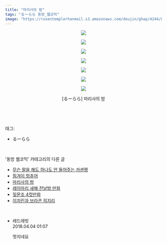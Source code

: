 ```yaml
---
title: "마리사의 밤"
tags: "るーらら 동방_웹코믹"
image: "https://rosentemplerhanmail.s3.amazonaws.com/doujin/ghap/4244/001.jpg"
---
```

<div class="article">
<p style="text-align: center; clear: none; float: none;"><img src="{{ site.imgserver11 }}/ghap/4244/001.jpg"/></p>
<p style="text-align: center; clear: none; float: none;"><img src="{{ site.imgserver11 }}/ghap/4244/002.jpg"/></p>
<p style="text-align: center; clear: none; float: none;"><img src="{{ site.imgserver11 }}/ghap/4244/003.jpg"/></p>
<p style="text-align: center; clear: none; float: none;"><img src="{{ site.imgserver11 }}/ghap/4244/004.jpg"/></p>
<p style="text-align: center; clear: none; float: none;"><img src="{{ site.imgserver11 }}/ghap/4244/005.jpg"/></p>
<p style="text-align: center; clear: none; float: none;"><img src="{{ site.imgserver11 }}/ghap/4244/006.jpg"/></p>
<p style="text-align: center; clear: none; float: none;"><img src="{{ site.imgserver11 }}/ghap/4244/007.jpg"/></p>
<p style="text-align: center; clear: none; float: none;">[るーらら] 마리사의 밤</p>
<p><br/></p>
</div><br/>
<div class="tagTrail">
<p>태그: </p>
<ul>
<li>るーらら</li>
</ul>
</div><br/>
<div class="another">
<p>'동방 웹코믹' 카테고리의 다른 글</p>
<ul>
<li><a href="/ghap_4246">무슨 말을 해도 하나도 안 들어주는 카센짱</a></li>
<li><a href="/ghap_4245">힘겨이 멈추어</a></li>
<li><a href="/ghap_4244">마리사의 밤</a></li>
<li><a href="/ghap_4243">레이마리 새해 전날밤 만화</a></li>
<li><a href="/ghap_4242">뒷문조 4컷만화</a></li>
<li><a href="/ghap_4241">이치린과 브라콘 히지리</a></li>
</ul>
</div><br/>
<div class="cb_module cb_fluid">
<div class="cb_wrt cb_profile">
<div class="comment">
<ul>
<li class="cb_thumb_off" id="comment15232780">
<div class="cb_comment_area">
<div class="cb_info_area">
<div class="cb_section">
<span class="cb_nick_name">레드레빗</span>
</div>
<div class="cb_section">
<span class="cb_date">2018.04.04 01:07 </span>
</div>
</div>
<div class="cb_dsc_comment">
<p class="cb_dsc">
											멋지네요
										</p>
</div>
</div></li>
</ul>
</div>
</div><!-- commentList close -->
</div><br/>
